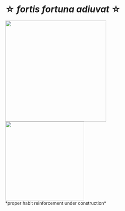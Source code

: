 # ☆ *fortis fortuna adiuvat* ☆

<div class="imgs">
  <img src="https://media0.giphy.com/media/v1.Y2lkPTc5MGI3NjExemFnOGp5Y2Flb2wxaDAydmxlYWs0dGdzbTc0MTd5amgzN2xzNDlqdCZlcD12MV9pbnRlcm5hbF9naWZfYnlfaWQmY3Q9Zw/13HBDT4QSTpveU/giphy.webp" width="320" />
  <img src="https://media.tenor.com/LR2p2oOvN6IAAAAM/spacefrogunion-newjeans-hanni.gif.webp" width="250">
</div>
*proper habit reinforcement under construction*

